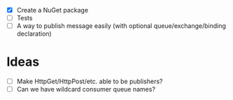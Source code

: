 - [x] Create a NuGet package
- [ ] Tests
- [ ] A way to publish message easily (with optional queue/exchange/binding declaration)

Ideas
=====
- [ ] Make HttpGet/HttpPost/etc. able to be publishers?
- [ ] Can we have wildcard consumer queue names?
